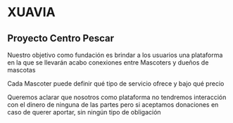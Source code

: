 # XUAVIA
## Proyecto Centro Pescar

<p>Nuestro objetivo como fundación es brindar a los usuarios una plataforma en la que se llevarán acabo conexiones entre Mascoters y dueños de mascotas</p>

<p>Cada Mascoter puede definir qué tipo de servicio ofrece y bajo qué precio</p>

<p>Queremos aclarar que nosotros como plataforma no tendremos interacción con el dinero de ninguna de las partes pero si aceptamos donaciones en caso de querer aportar, sin ningún tipo de obligación</p>

